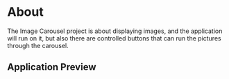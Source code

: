 # About

The Image Carousel project is about displaying images, and the application will run on it, but also there are controlled buttons that can run the pictures through the carousel.

## Application Preview